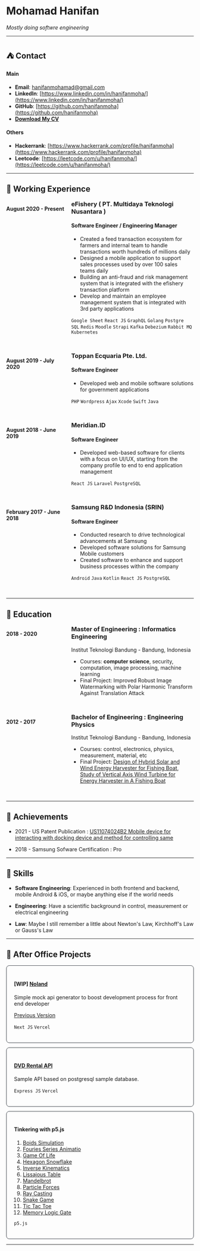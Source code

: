 # Mohamad Hanifan

_Mostly doing softwre engineering_

---

## ⛺ Contact

#### Main

- **Email**: hanifanmohamad@gmail.com
- **LinkedIn**: [https://www.linkedin.com/in/hanifanmoha/](https://www.linkedin.com/in/hanifanmoha/)
- **GitHub**: [https://github.com/hanifanmoha](https://github.com/hanifanmoha)
- [**Download My CV**](https://drive.google.com/file/d/1pT1EvQkzxaA3hRyPh401r1IPMxKoQdjI/view)

#### Others

- **Hackerrank**: [https://www.hackerrank.com/profile/hanifanmoha](https://www.hackerrank.com/profile/hanifanmoha)
- **Leetcode**: [https://leetcode.com/u/hanifanmoha/](https://leetcode.com/u/hanifanmoha/)

---

## 👷 Working Experience

<div style="display: flex; justify-content: space-between; margin-bottom: 32px;">

  <div style="flex: 1; margin-right: 10px;">
    <p><strong>August 2020 - Present</strong></p>
  </div>

  <div style="flex: 2;">
    <h3 style="margin-top: 0">eFishery ( PT. Multidaya Teknologi Nusantara )</h3>
    <h4>Software Engineer / Engineering Manager</h4>
    <ul>
      <li>Created a feed transaction ecosystem for farmers and internal team to handle transactions worth hundreds of millions daily</li>
      <li>Designed a mobile application to support sales processes used by over 100 sales teams daily</li>
      <li>Building an anti-fraud and risk management system that is integrated with the efishery transaction platform</li>
      <li>Develop and maintain an employee management system that is integrated with 3rd party applications</li>
    </ul>
    <p>
      <code>Google Sheet</code>
      <code>React JS</code>
      <code>GraphQL</code>
      <code>Golang</code>
      <code>Postgre SQL</code>
      <code>Redis</code>
      <code>Moodle</code>
      <code>Strapi</code>
      <code>Kafka</code>
      <code>Debezium</code>
      <code>Rabbit MQ</code>
      <code>Kubernetes</code>
    </p>
  </div>

</div>

<div style="display: flex; justify-content: space-between; margin-bottom: 32px;">

  <div style="flex: 1; margin-right: 10px;">
    <p><strong>August 2019 - July 2020</strong></p>
  </div>

  <div style="flex: 2;">
    <h3 style="margin-top: 0">Toppan Ecquaria Pte. Ltd.</h3>
    <h4>Software Engineer</h4>
    <ul>
      <li>Developed web and mobile software solutions for government applications</li>
    </ul>
    <p>
      <code>PHP</code>
      <code>Wordpress</code>
      <code>Ajax</code>
      <code>Xcode</code>
      <code>Swift</code>
      <code>Java</code>
    </p>
  </div>

</div>

<div style="display: flex; justify-content: space-between; margin-bottom: 32px;">

  <div style="flex: 1; margin-right: 10px;">
    <p><strong>August 2018 - June 2019</strong></p>
  </div>

  <div style="flex: 2;">
    <h3 style="margin-top: 0">Meridian.ID</h3>
    <h4>Software Engineer</h4>
    <ul>
      <li>Developed web-based software for clients with a focus on UI/UX, starting from the company profile to end to end application management</li>
    </ul>
    <p>
      <code>React JS</code>
      <code>Laravel</code>
      <code>PostgreSQL</code>
    </p>
  </div>

</div>

<div style="display: flex; justify-content: space-between; margin-bottom: 32px;">

  <div style="flex: 1; margin-right: 10px;">
    <p><strong>February 2017 - June 2018</strong></p>
  </div>

  <div style="flex: 2;">
    <h3 style="margin-top: 0">Samsung R&D Indonesia (SRIN)</h3>
    <h4>Software Engineer</h4>
    <ul>
      <li>Conducted research to drive technological advancements at Samsung</li>
      <li>Developed software solutions for Samsung Mobile customers</li>
      <li>Created software to enhance and support business processes within the company</li>
    </ul>
    <p>
      <code>Android</code>
      <code>Java</code>
      <code>Kotlin</code>
      <code>React JS</code>
      <code>PostgreSQL</code>
    </p>
  </div>

</div>

---

## 🏫 Education

<div style="display: flex; justify-content: space-between; margin-bottom: 32px;">

  <div style="flex: 1; margin-right: 10px;">
    <p><strong>2018 - 2020</strong></p>
  </div>

  <div style="flex: 2;">
    <h3 style="margin-top: 0">Master of Engineering  : Informatics Engineering</h3>
    <p>Institut Teknologi Bandung - Bandung, Indonesia</p>
    <ul>
      <li>Courses: <strong>computer science</strong>, security, computation, image processing, machine learning</li>
      <li>Final Project: Improved Robust Image Watermarking with Polar Harmonic Transform Against Translation Attack</li>
    </ul>
  </div>

</div>

<div style="display: flex; justify-content: space-between; margin-bottom: 32px;">

  <div style="flex: 1; margin-right: 10px;">
    <p><strong>2012 - 2017</strong></p>
  </div>

  <div style="flex: 2;">
    <h3 style="margin-top: 0">Bachelor of Engineering : Engineering Physics</h3>
    <p>Institut Teknologi Bandung - Bandung, Indonesia</p>
    <ul>
      <li>Courses: control, electronics, physics, measurement, material, etc</li>
      <li>Final Project: 
        <a href="https://www.researchgate.net/publication/319012269_Design_of_Hybrid_Solar_and_Wind_Energy_Harvester_for_Fishing_Boat">Design of Hybrid Solar and Wind Energy Harvester for Fishing Boat</a>,
        <a href="https://www.researchgate.net/publication/319012269_Design_of_Hybrid_Solar_and_Wind_Energy_Harvester_for_Fishing_Boat">Study of Vertical Axis Wind Turbine for Energy Harvester in A Fishing Boat</a>
      </li>
    </ul>
  </div>

</div>

---

## 🌟 Achievements

- 2021 - US Patent Publication : [US11074024B2 Mobile device for interacting with docking device and method for controlling same](https://patents.google.com/patent/US11074024B2)

- 2018 - Samsung Sofware Certification : Pro

---

## 🤹 Skills

- **Software Engineering**: Experienced in both frontend and backend, mobile Android & iOS, or maybe anything else if the world needs

- **Engineering**: Have a scientific background in control, measurement or electrical engineering

- **Law**: Maybe I still remember a little about Newton's Law, Kirchhoff's Law or Gauss's Law

---

## 🌵 After Office Projects

<div style="border: 1px solid #30363d; padding: 20px; border-radius: 8px; margin-bottom: 12px">
  <h4>[WIP] <a href="https://no-land.vercel.app/">Noland</a></h4>
  <p>Simple mock api generator to boost development process for front end developer</p>
  <a href="https://no-land-deprecated.vercel.app/">Previous Version</a>
  <p>
    <code>Next JS</code>
    <code>Vercel</code>
  </p>
</div>
<div style="border: 1px solid #30363d; padding: 20px;border-radius: 8px; margin-bottom: 12px">
  <h4><a href="https://dvdrentalapi.vercel.app/">DVD Rental API</a></h4>
  <p>Sample API based on postgresql sample database.</p>
  <p>
    <code>Express JS</code>
    <code>Vercel</code>
  </p>
</div>
<div style="border: 1px solid #30363d; padding: 20px;border-radius: 8px; margin-bottom: 12px">
  <h4>Tinkering with p5.js</h4>
  <ol dir="auto">
    <li><a href="https://editor.p5js.org/hanifanmoha/full/ARN4X_Hge" rel="nofollow">Boids Simulation</a></li>
    <li><a href="https://editor.p5js.org/hanifanmoha/full/W5HV5npY1" rel="nofollow">Fouries Series Animatio</a></li>
    <li><a href="https://editor.p5js.org/hanifanmoha/full/XtH8ISxFI" rel="nofollow">Game Of Life</a></li>
    <li><a href="https://editor.p5js.org/hanifanmoha/full/FJa8uRyq-" rel="nofollow">Hexagon Snowflake</a></li>
    <li><a href="https://editor.p5js.org/hanifanmoha/full/A5GafiSIe" rel="nofollow">Inverse Kinematics</a></li>
    <li><a href="https://editor.p5js.org/hanifanmoha/full/W4Eo67Bxb" rel="nofollow">Lissajous Table</a></li>
    <li><a href="https://editor.p5js.org/hanifanmoha/full/LQCjU7s-8" rel="nofollow">Mandelbrot</a></li>
    <li><a href="https://editor.p5js.org/hanifanmoha/full/WfxT9Zxgv" rel="nofollow">Particle Forces</a></li>
    <li><a href="https://editor.p5js.org/hanifanmoha/full/TEpJmiM6-" rel="nofollow">Ray Casting</a></li>
    <li><a href="https://editor.p5js.org/hanifanmoha/full/rE7LocWKq" rel="nofollow">Snake Game</a></li>
    <li><a href="https://editor.p5js.org/hanifanmoha/full/rgK-oD_Wm" rel="nofollow">Tic Tac Toe</a></li>
    <li><a href="https://editor.p5js.org/hanifanmoha/full/663GG3Y8f" rel="nofollow">Memory Logic Gate</a></li>
  </ol>
  <p>
    <code>p5.js</code>
  </p>
</div>

---
